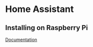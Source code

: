 # Home Assistant

## Installing on Raspberry Pi

[Documentation](https://www.home-assistant.io/installation/raspberrypi/)
